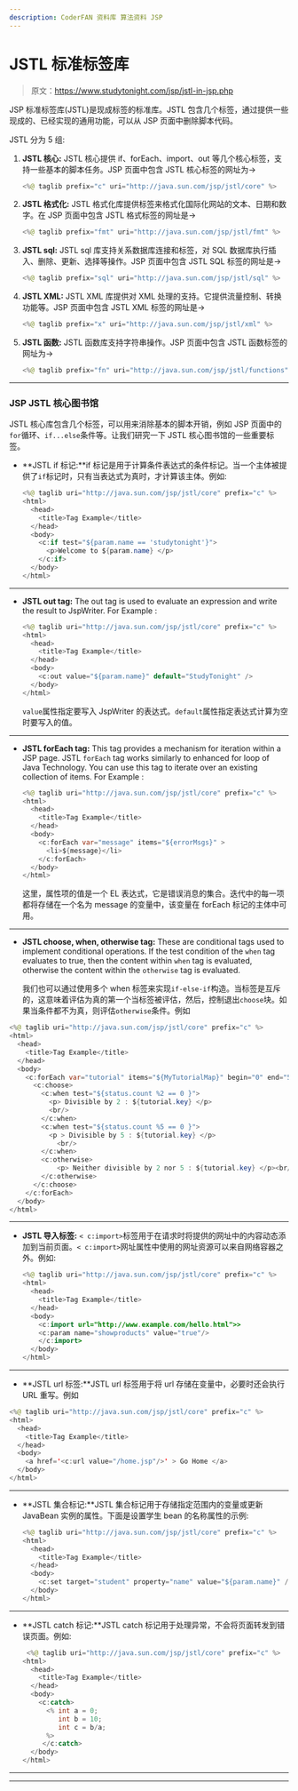```yaml
---
description: CoderFAN 资料库 算法资料 JSP
---
```


# JSTL 标准标签库

> 原文：<https://www.studytonight.com/jsp/jstl-in-jsp.php>

JSP 标准标签库(JSTL)是现成标签的标准库。JSTL 包含几个标签，通过提供一些现成的、已经实现的通用功能，可以从 JSP 页面中删除脚本代码。

JSTL 分为 5 组:

1.  **JSTL 核心:** JSTL 核心提供 if、forEach、import、out 等几个核心标签，支持一些基本的脚本任务。JSP 页面中包含 JSTL 核心标签的网址为→

    ```java
    <%@ taglib prefix="c" uri="http://java.sun.com/jsp/jstl/core" %> 
    ```

2.  **JSTL 格式化:** JSTL 格式化库提供标签来格式化国际化网站的文本、日期和数字。在 JSP 页面中包含 JSTL 格式标签的网址是→

    ```java
    <%@ taglib prefix="fmt" uri="http://java.sun.com/jsp/jstl/fmt" %> 
    ```

3.  **JSTL sql:** JSTL sql 库支持关系数据库连接和标签，对 SQL 数据库执行插入、删除、更新、选择等操作。JSP 页面中包含 JSTL SQL 标签的网址是→

    ```java
    <%@ taglib prefix="sql" uri="http://java.sun.com/jsp/jstl/sql" %> 
    ```

4.  **JSTL XML:** JSTL XML 库提供对 XML 处理的支持。它提供流量控制、转换功能等。JSP 页面中包含 JSTL XML 标签的网址是→

    ```java
    <%@ taglib prefix="x" uri="http://java.sun.com/jsp/jstl/xml" %> 
    ```

5.  **JSTL 函数:** JSTL 函数库支持字符串操作。JSP 页面中包含 JSTL 函数标签的网址为→

    ```java
    <%@ taglib prefix="fn" uri="http://java.sun.com/jsp/jstl/functions" %> 
    ```

 ** * *

### JSP JSTL 核心图书馆

JSTL 核心库包含几个标签，可以用来消除基本的脚本开销，例如 JSP 页面中的`for`循环、`if...else`条件等。让我们研究一下 JSTL 核心图书馆的一些重要标签。

*   **JSTL if 标记:**if 标记是用于计算条件表达式的条件标记。当一个主体被提供了`if`标记时，只有当表达式为真时，才计算该主体。例如:

    ```java
    <%@ taglib uri="http://java.sun.com/jsp/jstl/core" prefix="c" %>
    <html>
      <head>
        <title>Tag Example</title>
      </head>
      <body>
        <c:if test="${param.name == 'studytonight'}">
          <p>Welcome to ${param.name} </p>
        </c:if>
      </body>
    </html> 
    ```

* * *

*   **JSTL out tag:** The out tag is used to evaluate an expression and write the result to JspWriter. For Example :

    ```java
    <%@ taglib uri="http://java.sun.com/jsp/jstl/core" prefix="c" %>
    <html>
      <head>
        <title>Tag Example</title>
      </head>
      <body>
        <c:out value="${param.name}" default="StudyTonight" />
      </body>
    </html> 
    ```

    `value`属性指定要写入 JspWriter 的表达式。`default`属性指定表达式计算为空时要写入的值。

* * *

*   **JSTL forEach tag:** This tag provides a mechanism for iteration within a JSP page. JSTL `forEach` tag works similarly to enhanced for loop of Java Technology. You can use this tag to iterate over an existing collection of items. For Example :

    ```java
    <%@ taglib uri="http://java.sun.com/jsp/jstl/core" prefix="c" %>
    <html>
      <head>
        <title>Tag Example</title>
      </head>
      <body>
        <c:forEach var="message" items="${errorMsgs}" >
          <li>${message}</li>
        </c:forEach>
      </body>
    </html> 
    ```

    这里，属性项的值是一个 EL 表达式，它是错误消息的集合。迭代中的每一项都将存储在一个名为 message 的变量中，该变量在 forEach 标记的主体中可用。

* * *

*   **JSTL choose, when, otherwise tag:** These are conditional tags used to implement conditional operations. If the test condition of the `when` tag evaluates to true, then the content within `when` tag is evaluated, otherwise the content within the `otherwise` tag is evaluated.

    我们也可以通过使用多个 when 标签来实现`if-else-if`构造。当标签是互斥的，这意味着评估为真的第一个当标签被评估，然后，控制退出`choose`块。如果当条件都不为真，则评估`otherwise`条件。例如

```java
<%@ taglib uri="http://java.sun.com/jsp/jstl/core" prefix="c" %>
<html>
  <head>
    <title>Tag Example</title>
  </head>
  <body>
    <c:forEach var="tutorial" items="${MyTutorialMap}" begin="0" end="5" varStatus="status">
      <c:choose>
        <c:when test="${status.count %2 == 0 }">
          <p> Divisible by 2 : ${tutorial.key} </p>
          <br/>
        </c:when>
        <c:when test="${status.count %5 == 0 }">
          <p > Divisible by 5 : ${tutorial.key} </p>
	        <br/>
        </c:when>
        <c:otherwise>
	        <p> Neither divisible by 2 nor 5 : ${tutorial.key} </p><br/>
        </c:otherwise>
      </c:choose>
    </c:forEach>
  </body>
</html> 
```

* * *

*   **JSTL 导入标签:** `< c:import>`标签用于在请求时将提供的网址中的内容动态添加到当前页面。`< c:import>`网址属性中使用的网址资源可以来自网络容器之外。例如:

    ```java
    <%@ taglib uri="http://java.sun.com/jsp/jstl/core" prefix="c" %>
    <html>
      <head>
        <title>Tag Example</title>
      </head>
      <body>
        <c:import url="http://www.example.com/hello.html">>
        <c:param name="showproducts" value="true"/>
        </c:import>
      </body>
    </html> 
    ```

* * *

*   **JSTL url 标签:**JSTL url 标签用于将 url 存储在变量中，必要时还会执行 URL 重写。例如

```java
<%@ taglib uri="http://java.sun.com/jsp/jstl/core" prefix="c" %>
<html>
  <head>
    <title>Tag Example</title>
  </head>
  <body>
    <a href='<c:url value="/home.jsp"/>' > Go Home </a>
  </body>
</html> 
```

* * *

*   **JSTL 集合标记:**JSTL 集合标记用于存储指定范围内的变量或更新 JavaBean 实例的属性。下面是设置学生 bean 的名称属性的示例:

    ```java
    <%@ taglib uri="http://java.sun.com/jsp/jstl/core" prefix="c" %>
    <html>
      <head>
        <title>Tag Example</title>
      </head>
      <body>
        <c:set target="student" property="name" value="${param.name}" />
      </body>
    </html> 
    ```

* * *

*   **JSTL catch 标记:**JSTL catch 标记用于处理异常，不会将页面转发到错误页面。例如:

    ```java
     <%@ taglib uri="http://java.sun.com/jsp/jstl/core" prefix="c" %>
    <html>
      <head>
        <title>Tag Example</title>
      </head>
      <body>
        <c:catch>
          <% int a = 0;
             int b = 10;
             int c = b/a;
          %>
         </c:catch>
      </body>
    </html> 
    ```

* * *

* * **